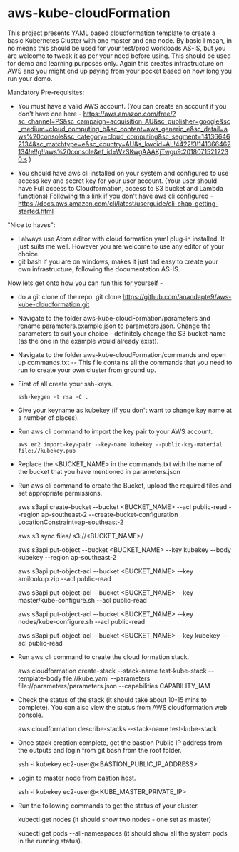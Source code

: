 # aws-kube-cloudFormation

This project presents YAML based cloudformation template to create a basic Kubernetes Cluster with one master and one node. By basic I mean, in no means this should be used for your test/prod workloads AS-IS, but you are welcome to tweak it as per your need before using. This should be used for demo and learning purposes only. Again this creates infrastructure on AWS and you might end up paying from your pocket based on how long you run your demo.

Mandatory Pre-requisites:
- You must have a valid AWS account. (You can create an account if you don't have one here - https://aws.amazon.com/free/?sc_channel=PS&sc_campaign=acquisition_AU&sc_publisher=google&sc_medium=cloud_computing_b&sc_content=aws_generic_e&sc_detail=aws%20console&sc_category=cloud_computing&sc_segment=141366462134&sc_matchtype=e&sc_country=AU&s_kwcid=AL!4422!3!141366462134!e!!g!!aws%20console&ef_id=WzSKwgAAAKjTwgu9:20180715212230:s )

- You should have aws cli installed on your system and configured to use access key and secret key for your user account. (Your user should have Full access to Cloudformation, access to S3 bucket and Lambda functions) Following this link if you don't have aws cli configured - https://docs.aws.amazon.com/cli/latest/userguide/cli-chap-getting-started.html

"Nice to haves":
- I always use Atom editor with cloud formation yaml plug-in installed. It just suits me well. However you are welcome to use any editor of your choice.
- git bash if you are on windows, makes it just tad easy to create your own infrastructure, following the documentation AS-IS.

Now lets get onto how you can run this for yourself -

- do a git clone of the repo. git clone https://github.com/anandapte9/aws-kube-cloudformation.git
- Navigate to the folder aws-kube-cloudFormation/parameters and rename parameters.example.json to parameters.json. Change the parameters to suit your choice - definitely change the S3 bucket name (as the one in the example would already exist).
- Navigate to the folder aws-kube-cloudFormation/commands and open up commands.txt -- This file contains all the commands that you need to run to create your own cluster from ground up.
- First of all create your ssh-keys.

      ssh-keygen -t rsa -C .

- Give your keyname as kubekey (if you don't want to change key name at a number of places).
- Run aws cli command to import the key pair to your AWS account.

      aws ec2 import-key-pair --key-name kubekey --public-key-material file://kubekey.pub

- Replace the <BUCKET_NAME> in the commands.txt with the name of the bucket that you have mentioned in parameters.json
- Run aws cli command to create the Bucket, upload the required files and set appropriate permissions.

     aws s3api create-bucket --bucket <BUCKET_NAME> --acl public-read --region ap-southeast-2 --create-bucket-configuration LocationConstraint=ap-southeast-2

     aws s3 sync files/ s3://<BUCKET_NAME>/

     aws s3api put-object --bucket <BUCKET_NAME> --key kubekey --body kubekey --region ap-southeast-2

     aws s3api put-object-acl --bucket <BUCKET_NAME> --key amilookup.zip --acl public-read

     aws s3api put-object-acl --bucket <BUCKET_NAME> --key master/kube-configure.sh --acl public-read

     aws s3api put-object-acl --bucket <BUCKET_NAME> --key nodes/kube-configure.sh --acl public-read

     aws s3api put-object-acl --bucket <BUCKET_NAME> --key kubekey --acl public-read

- Run aws cli command to create the cloud formation stack.

     aws cloudformation create-stack --stack-name test-kube-stack --template-body file://kube.yaml --parameters file://parameters/parameters.json --capabilities CAPABILITY_IAM

- Check the status of the stack (it should take about 10-15 mins to complete). You can also view the status from AWS cloudformation web console.

     aws cloudformation describe-stacks --stack-name test-kube-stack

- Once stack creation complete, get the bastion Public IP address from the outputs and login from git bash from the root folder.

     ssh -i kubekey ec2-user@<BASTION_PUBLIC_IP_ADDRESS>

- Login to master node from bastion host.

    ssh -i kubekey ec2-user@<KUBE_MASTER_PRIVATE_IP>

- Run the following commands to get the status of your cluster.

    kubectl get nodes (it should show two nodes - one set as master)

    kubectl get pods --all-namespaces (it should show all the system pods in the running status).
